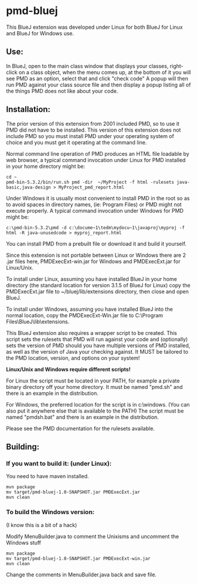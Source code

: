 # pmd-bluej

This BlueJ extension was developed under Linux for both BlueJ for Linux and
BlueJ for Windows use.

## Use:

In BlueJ, open to the main class window that displays your classes, right-click
on a class object, when the menu comes up, at the bottom of it you will see
PMD as an option, select that and click "check code"  A popup will then run
PMD against your class source file and then display a popup listing all of
the things PMD does not like about your code.

## Installation:

The prior version of this extension from 2001 included PMD, so to use it PMD
did not have to be installed.  This version of this extension does not include PMD
so you must install PMD under your operating system of choice and you must get it
operating at the command line.

Normal command line operation of PMD produces an
HTML file loadable by web browser, a typical command invocation under Linux
for PMD installed in your home directory might be:

    cd ~
    pmd-bin-5.3.2/bin/run.sh pmd -dir  ~/MyProject -f html -rulesets java-basic,java-design > MyProject_pmd_report.html

Under Windows it is usually most convenient to install PMD in the root so as to
avoid spaces in directory names, (ie: Program Files) or PMD might not execute
properly.  A typical command invocation under Windows for PMD might be:

    c:\pmd-bin-5.3.2\pmd -d c:\docume~1\tedm\mydocu~1\javaproj\myproj -f html -R java-unusedcode > myproj_report.html

You can install PMD from a prebuilt file or download it and build it yourself.

Since this extension is not portable between Linux or Windows there are 2 .jar files
here, PMDExecExt-win.jar for Windows and PMDExecExt.jar for Linux/Unix.

To install under Linux, assuming you have installed BlueJ in your home directory
(the standard location for version 3.1.5 of BlueJ for Linux) copy the
PMDExecExt.jar file to ~/bluej/lib/extensions directory, then close and open
BlueJ.

To install under Windows, assuming you have installed BlueJ into the normal location,
copy the PMDExecExt-Win.jar file to C:\Program Files\BlueJ\lib\extensions.

This BlueJ extension also requires a wrapper script to be created.  This script sets the
rulesets that PMD will run against your code and (optionally) sets the version of PMD
should you have multiple versions of PMD installed, as well as the version of Java your
checking against.  It MUST be tailored to the PMD location, version, and options on
your system!

**Linux/Unix and Windows require different scripts!**

For Linux the script must be located in your PATH, for example a private binary
directory off your home directory.  It must be named "pmd.sh" and there is an
example in the distribution.

For Windows, the preferred location for the script is in c:\windows.  (You can also put it
anywhere else that is available to the PATH)  The script must be named "pmdsh.bat" and
there is an example in the distribution.


Please see the PMD documentation for the rulesets available.

## Building:

### If you want to build it: (under Linux):

You need to have maven installed.

    mvn package
    mv target/pmd-bluej-1.0-SNAPSHOT.jar PMDExecExt.jar
    mvn clean

### To build the Windows version:
(I know this is a bit of a hack)

Modify MenuBuilder.java to comment the Unixisms and uncomment the Windows
stuff

    mvn package
    mv target/pmd-bluej-1.0-SNAPSHOT.jar PMDExecExt-win.jar
    mvn clean

Change the comments in MenuBuilder.java back and save file.
